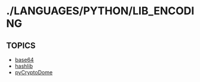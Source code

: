# ./LANGUAGES/PYTHON/LIB_ENCODING  


## TOPICS  
*	[base64](base64/README.md)  
*	[hashlib](hashlib/README.md)  
*	[pyCryptoDome](pyCryptoDome/README.md)  

